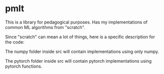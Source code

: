 # pmlt

This is a library for pedagogical purposes. Has my implementations of common ML algorithms from "scratch". 

Since "scratch" can mean a lot of things, here is a specific description for the code:

The numpy folder inside src will contain implementations using only numpy.

The pytorch folder inside src will contain pytorch implementations using pytorch functions.
